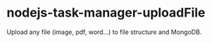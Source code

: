# nodejs-task-manager-uploadFile
   Upload any file (image, pdf, word...) to file structure and MongoDB.
